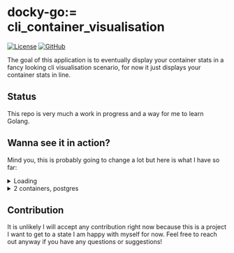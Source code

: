 docky-go:= cli_container_visualisation
==========

[![License][license-shield]][license-url] [![GitHub][github-shield]][github-url]

The goal of this application is to eventually display your container stats in a fancy looking cli visualisation scenario, for now it just displays your container stats in line.

## Status
This repo is very much a work in progress and a way for me to learn Golang.

## Wanna see it in action?
Mind you, this is probably going to change a lot but here is what I have so far:

<details>
  <summary>Loading</summary>
  <img width="1113" height="630" alt="image" src="https://github.com/user-attachments/assets/492b1973-0ff5-4d93-80ab-1f4780b1dbaa" />
</details>

<details>
  <summary>2 containers, postgres</summary>
  <img width="1112" height="626" alt="image" src="https://github.com/user-attachments/assets/9295b2c4-1300-4b54-9de7-2a9011cae377" />
</details>

## Contribution
It is unlikely I will accept any contribution right now because this is a project I want to get to a state I am happy with myself for now.
Feel free to reach out anyway if you have any questions or suggestions!

[paypal-shield]: https://img.shields.io/static/v1?label=PayPal&message=Donate&style=flat-square&logo=paypal&color=blue
[paypal-url]: https://www.paypal.com/donate/?hosted_button_id=MTY5DP7G8G6T4

[coffee-shield]: https://img.shields.io/static/v1?label=BuyMeCoffee&message=Donate&style=flat-square&logo=buy-me-a-coffee&color=orange
[coffee-url]: https://www.buymeacoffee.com/wosiu6

[license-shield]: https://img.shields.io/badge/license-Apache%20License%202.0-purple
[license-url]: https://opensource.org/license/apache-2-0

[github-shield]: https://img.shields.io/static/v1?label=&message=GitHub&style=flat-square&logo=github&color=grey
[github-url]: https://github.com/Wosiu6/docky-go
